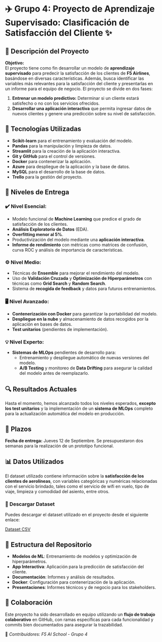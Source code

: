 # ✈️ Grupo 4: Proyecto de Aprendizaje Supervisado: Clasificación de Satisfacción del Cliente ✨

## 📝 Descripción del Proyecto

**Objetivo:**  
El proyecto tiene como fin desarrollar un modelo de **aprendizaje supervisado** para predecir la satisfacción de los clientes de **F5 Airlines**, basándose en diversas características. Además, busca identificar las variables más relevantes para la satisfacción del cliente y presentarlas en un informe para el equipo de negocio. El proyecto se divide en dos fases:

1. **Entrenar un modelo predictivo:** Determinar si un cliente estará satisfecho o no con los servicios ofrecidos.
2. **Desarrollar una aplicación interactiva** que permita ingresar datos de nuevos clientes y genere una predicción sobre su nivel de satisfacción.

## 🔧 Tecnologías Utilizadas

- **Scikit-learn** para el entrenamiento y evaluación del modelo.
- **Pandas** para la manipulación y limpieza de datos.
- **Streamlit** para la creación de la aplicación interactiva.
- **Git y GitHub** para el control de versiones.
- **Docker** para contenerizar la aplicación.
- **Azure** para despliegue de la aplicación y la base de datos.
- **MySQL** para el desarrollo de la base de datos.
- **Trello** para la gestión del proyecto.

## 🚀 Niveles de Entrega

### ✔️ Nivel Esencial:
- Modelo funcional de **Machine Learning** que predice el grado de satisfacción de los clientes.
- **Análisis Exploratorio de Datos** (EDA).
- **Overfitting menor al 5%**.
- Productivización del modelo mediante una **aplicación interactiva**.
- **Informe de rendimiento** con métricas como matrices de confusión, curva ROC y análisis de importancia de características.

### ⚙️ Nivel Medio:
- Técnicas de **Ensemble** para mejorar el rendimiento del modelo.
- Uso de **Validación Cruzada** y **Optimización de Hiperparámetros** con técnicas como **Grid Search** y **Random Search**.
- Sistema de **recogida de feedback** y datos para futuros entrenamientos.

### 🖥️ Nivel Avanzado:
- **Contenerización con Docker** para garantizar la portabilidad del modelo.
- **Despliegue en la nube** y almacenamiento de datos recogidos por la aplicación en bases de datos.
- **Test unitarios** (pendientes de implementación).

### 💡 Nivel Experto:
- **Sistemas de MLOps** pendientes de desarrollo para:
   - Entrenamiento y despliegue automático de nuevas versiones del modelo.
   - **A/B Testing** y monitoreo de **Data Drifting** para asegurar la calidad del modelo antes de reemplazarlo.

## 🔍 Resultados Actuales

Hasta el momento, hemos alcanzado todos los niveles esperados, **excepto los test unitarios** y la implementación de un **sistema de MLOps** completo para la actualización automática del modelo en producción.

## 📅 Plazos

**Fecha de entrega:** Jueves 12 de Septiembre. Se presupuestaron dos semanas para la realización de un prototipo funcional.

## 📊 Datos Utilizados

El dataset utilizado contiene información sobre la **satisfacción de los clientes de aerolíneas**, con variables categóricas y numéricas relacionadas con el servicio brindado, tales como el servicio de wifi en vuelo, tipo de viaje, limpieza y comodidad del asiento, entre otros.

### 📂 Descargar Dataset
Puedes descargar el dataset utilizado en el proyecto desde el siguiente enlace:

[Dataset CSV](./modelos/Dataset/airline_passenger_satisfaction.csv)

## 📂 Estructura del Repositorio

- **Modelos de ML**: Entrenamiento de modelos y optimización de hiperparámetros.
- **App Interactiva**: Aplicación para la predicción de satisfacción del cliente.
- **Documentación**: Informes y análisis de resultados.
- **Docker**: Configuración para contenerización de la aplicación.
- **Presentaciones**: Informes técnicos y de negocio para los stakeholders.

## 👥 Colaboración

Este proyecto ha sido desarrollado en equipo utilizando un **flujo de trabajo colaborativo** en GitHub, con ramas específicas para cada funcionalidad y commits bien documentados para asegurar la trazabilidad.

📢 *Contribuidores: F5 AI School - Grupo 4*

